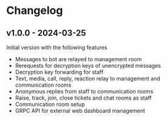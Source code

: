 # Changelog

## v1.0.0 - 2024-03-25

Initial version with the following features

* Messages to bot are relayed to management room
* Rerequests for decryption keys of unencrypted messages
* Decryption key forwarding for staff
* Text, media, call, reply, reaction relay to management and communication rooms
* Anonymous replies from staff to communication rooms
* Raise, track, join, close tickets and chat rooms as staff
* Communication room setup
* GRPC API for external web dashboard management